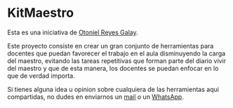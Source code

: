 # KitMaestro

Esta es una iniciativa de [Otoniel Reyes Galay](https://otonielreyes.com).

Este proyecto consiste en crear un gran conjunto de herramientas para docentes que puedan favorecer el trabajo en el aula disminuyendo la carga del maestro, evitando las tareas repetitivas que forman parte del diario vivir del maestro y que de esta manera, los docentes se puedan enfocar en lo que de verdad importa.

Si tienes alguna idea u opinion sobre cualquiera de las herramientas aqui compartidas, no dudes en enviarnos un [mail](mailto:orgalay.dev@gmail.com) o un [WhatsApp](https://wa.me/+18094659650).

